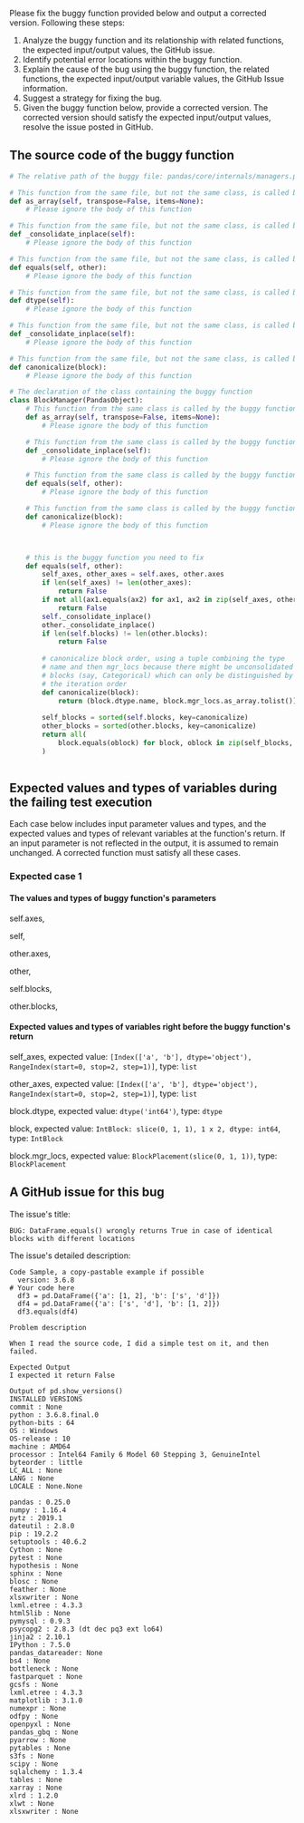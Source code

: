 Please fix the buggy function provided below and output a corrected version.
Following these steps:
1. Analyze the buggy function and its relationship with related functions, the expected input/output values, the GitHub issue.
2. Identify potential error locations within the buggy function.
3. Explain the cause of the bug using the buggy function, the related functions, the expected input/output variable values, the GitHub Issue information.
4. Suggest a strategy for fixing the bug.
5. Given the buggy function below, provide a corrected version. The corrected version should satisfy the expected input/output values, resolve the issue posted in GitHub.


## The source code of the buggy function
```python
# The relative path of the buggy file: pandas/core/internals/managers.py

# This function from the same file, but not the same class, is called by the buggy function
def as_array(self, transpose=False, items=None):
    # Please ignore the body of this function

# This function from the same file, but not the same class, is called by the buggy function
def _consolidate_inplace(self):
    # Please ignore the body of this function

# This function from the same file, but not the same class, is called by the buggy function
def equals(self, other):
    # Please ignore the body of this function

# This function from the same file, but not the same class, is called by the buggy function
def dtype(self):
    # Please ignore the body of this function

# This function from the same file, but not the same class, is called by the buggy function
def _consolidate_inplace(self):
    # Please ignore the body of this function

# This function from the same file, but not the same class, is called by the buggy function
def canonicalize(block):
    # Please ignore the body of this function

# The declaration of the class containing the buggy function
class BlockManager(PandasObject):
    # This function from the same class is called by the buggy function
    def as_array(self, transpose=False, items=None):
        # Please ignore the body of this function

    # This function from the same class is called by the buggy function
    def _consolidate_inplace(self):
        # Please ignore the body of this function

    # This function from the same class is called by the buggy function
    def equals(self, other):
        # Please ignore the body of this function

    # This function from the same class is called by the buggy function
    def canonicalize(block):
        # Please ignore the body of this function



    # this is the buggy function you need to fix
    def equals(self, other):
        self_axes, other_axes = self.axes, other.axes
        if len(self_axes) != len(other_axes):
            return False
        if not all(ax1.equals(ax2) for ax1, ax2 in zip(self_axes, other_axes)):
            return False
        self._consolidate_inplace()
        other._consolidate_inplace()
        if len(self.blocks) != len(other.blocks):
            return False
    
        # canonicalize block order, using a tuple combining the type
        # name and then mgr_locs because there might be unconsolidated
        # blocks (say, Categorical) which can only be distinguished by
        # the iteration order
        def canonicalize(block):
            return (block.dtype.name, block.mgr_locs.as_array.tolist())
    
        self_blocks = sorted(self.blocks, key=canonicalize)
        other_blocks = sorted(other.blocks, key=canonicalize)
        return all(
            block.equals(oblock) for block, oblock in zip(self_blocks, other_blocks)
        )
    
```




## Expected values and types of variables during the failing test execution
Each case below includes input parameter values and types, and the expected values and types of relevant variables at the function's return. If an input parameter is not reflected in the output, it is assumed to remain unchanged. A corrected function must satisfy all these cases.

### Expected case 1
#### The values and types of buggy function's parameters
self.axes, 

self, 

other.axes, 

other, 

self.blocks, 

other.blocks, 

#### Expected values and types of variables right before the buggy function's return
self_axes, expected value: `[Index(['a', 'b'], dtype='object'), RangeIndex(start=0, stop=2, step=1)]`, type: `list`

other_axes, expected value: `[Index(['a', 'b'], dtype='object'), RangeIndex(start=0, stop=2, step=1)]`, type: `list`

block.dtype, expected value: `dtype('int64')`, type: `dtype`

block, expected value: `IntBlock: slice(0, 1, 1), 1 x 2, dtype: int64`, type: `IntBlock`

block.mgr_locs, expected value: `BlockPlacement(slice(0, 1, 1))`, type: `BlockPlacement`



## A GitHub issue for this bug

The issue's title:
```text
BUG: DataFrame.equals() wrongly returns True in case of identical blocks with different locations
```

The issue's detailed description:
```text
Code Sample, a copy-pastable example if possible
  version: 3.6.8
# Your code here
  df3 = pd.DataFrame({'a': [1, 2], 'b': ['s', 'd']})
  df4 = pd.DataFrame({'a': ['s', 'd'], 'b': [1, 2]})
  df3.equals(df4)

Problem description

When I read the source code, I did a simple test on it, and then failed.

Expected Output
I expected it return False

Output of pd.show_versions()
INSTALLED VERSIONS
commit : None
python : 3.6.8.final.0
python-bits : 64
OS : Windows
OS-release : 10
machine : AMD64
processor : Intel64 Family 6 Model 60 Stepping 3, GenuineIntel
byteorder : little
LC_ALL : None
LANG : None
LOCALE : None.None

pandas : 0.25.0
numpy : 1.16.4
pytz : 2019.1
dateutil : 2.8.0
pip : 19.2.2
setuptools : 40.6.2
Cython : None
pytest : None
hypothesis : None
sphinx : None
blosc : None
feather : None
xlsxwriter : None
lxml.etree : 4.3.3
html5lib : None
pymysql : 0.9.3
psycopg2 : 2.8.3 (dt dec pq3 ext lo64)
jinja2 : 2.10.1
IPython : 7.5.0
pandas_datareader: None
bs4 : None
bottleneck : None
fastparquet : None
gcsfs : None
lxml.etree : 4.3.3
matplotlib : 3.1.0
numexpr : None
odfpy : None
openpyxl : None
pandas_gbq : None
pyarrow : None
pytables : None
s3fs : None
scipy : None
sqlalchemy : 1.3.4
tables : None
xarray : None
xlrd : 1.2.0
xlwt : None
xlsxwriter : None
```



